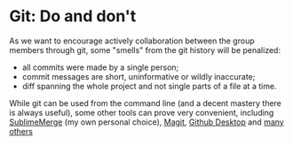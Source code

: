 # Git: Do and don't

As we want to encourage actively collaboration between the group members through git, some "smells" from the git history will be penalized:
- all commits were made by a single person;
- commit messages are short, uninformative or wildly inaccurate;
- diff spanning the whole project and not single parts of a file at a time.


While git can be used from the command line (and a decent mastery there is always useful), some other tools can prove very convenient, including [SublimeMerge](https://www.sublimemerge.com/) (my own personal choice), [Magit](https://github.com/magit/magit), [Github Desktop](https://desktop.github.com/download/) and [many others](https://git-scm.com/downloads/guis)